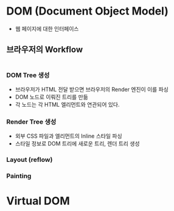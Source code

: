 # DOM (Document Object Model)
- 웹 페이지에 대한 인터페이스

## 브라우저의 Workflow
<img src="" />

  ### DOM Tree 생성
  - 브라우저가 HTML 전달 받으면 브라우저의 Render 엔진이 이를 파싱
  - DOM 노드로 이뤄진 트리를 만듦
  - 각 노드는 각 HTML 엘리먼트와 연관되어 있다.

  ### Render Tree 생성
  - 외부 CSS 파일과 엘리먼트의 Inline 스타일 파싱
  - 스타일 정보로 DOM 트리에 새로운 트리, 렌더 트리 생성

  ### Layout (reflow)


  ### Painting



# Virtual DOM
